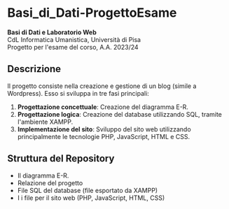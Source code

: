# Basi_di_Dati-ProgettoEsame

**Basi di Dati e Laboratorio Web**  
CdL Informatica Umanistica, Università di Pisa  
Progetto per l'esame del corso, A.A. 2023/24

## Descrizione

Il progetto consiste nella creazione e gestione di un blog (simile a Wordpress). Esso si sviluppa in tre fasi principali:

1. **Progettazione concettuale**: Creazione del diagramma E-R.
2. **Progettazione logica**: Creazione del database utilizzando SQL, tramite l'ambiente XAMPP.
3. **Implementazione del sito**: Sviluppo del sito web utilizzando principalmente le tecnologie PHP, JavaScript, HTML e CSS.

## Struttura del Repository

- Il diagramma E-R.
- Relazione del progetto
- File SQL del database (file esportato da XAMPP)
- I i file per il sito web (PHP, JavaScript, HTML, CSS)

